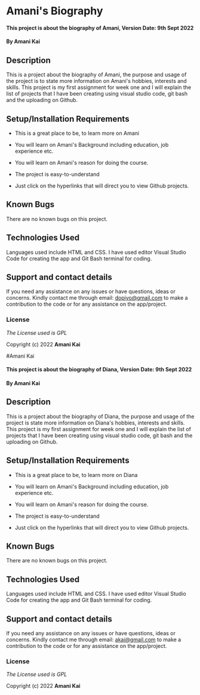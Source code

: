# Amani's Biography

 

#### This project is about the biography of Amani, Version Date: 9th Sept 2022

 

#### By **Amani Kai**

 

## Description

 

This is a project about the biography of Amani, the purpose and usage of the project is to state more information on Amani's hobbies, interests and skills. This project is my first assignment for week one and I will explain the list of projects that I have been creating using visual studio code, git bash and the uploading on Github.

 

## Setup/Installation Requirements

 

- This is a great place to be, to learn more on Amani

- You will learn on Amani's Background including education, job experience etc.

- You will learn on Amani's reason for doing the course.

- The project is easy-to-understand

- Just click on the hyperlinks that will direct you to view Github projects.

 

## Known Bugs

 

There are no known bugs on this project.

 

## Technologies Used

 

Languages used include HTML and CSS. I have used editor Visual Studio Code for creating the app and Git Bash terminal for coding.

 

## Support and contact details

 

If you need any assistance on any issues or have questions, ideas or concerns. Kindly contact me through email: dopiyo@gmail.com to make a contribution to the code or for any assistance on the app/project.

 

### License

 

_The License used is GPL_

 

Copyright (c) 2022 **Amani Kai**

#Amani Kai

 

#### This project is about the biography of Diana, Version Date: 9th Sept 2022

 

#### By **Amani Kai**

 

## Description

 

This is a project about the biography of Diana, the purpose and usage of the project is state more information on Diana's hobbies, interests and skills. This project is my first assignment for week one and I will explain the list of projects that I have been creating using visual studio code, git bash and the uploading on Github.

 

## Setup/Installation Requirements

 

- This is a great place to be, to learn more on Diana

- You will learn on Amani's Background including education, job experience etc.

- You will learn on Amani's reason for doing the course.

- The project is easy-to-understand

- Just click on the hyperlinks that will direct you to view Github projects.

 

## Known Bugs

 

There are no known bugs on this project.

 

## Technologies Used

 

Languages used include HTML and CSS. I have used editor Visual Studio Code for creating the app and Git Bash terminal for coding.

 

## Support and contact details

 

If you need any assistance on any issues or have questions, ideas or concerns. Kindly contact me through email: akai@gmail.com to make a contribution to the code or for any assistance on the app/project.

 

### License

 

_The License used is GPL_

 

Copyright (c) 2022 **Amani Kai**
